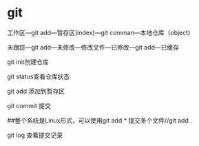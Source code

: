 # git

工作区—git add—暂存区(index)—git comman—本地仓库（object)

未跟踪—git add—未修改—修改文件—已修改—git add—已缓存

git init创建仓库

git status查看仓库状态

git add 添加到暂存区

git commit 提交

##整个系统是Linux形式，可以使用git add * 提交多个文件//git add . 

git log 查看提交记录



